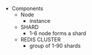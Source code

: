 - Components
	- Node
		- instance
	- SHARD
		- 1-6 node forms a shard
	- REDIS CLUSTER
		- group of 1-90 shards